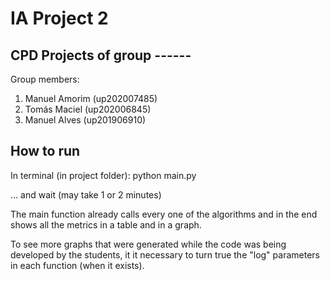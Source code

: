 # IA Project 2
  
## CPD Projects of group ------
  
Group members:
  
1. Manuel Amorim (up202007485)
2. Tomás Maciel (up202006845)
3. Manuel Alves (up201906910)

## How to run
  
In terminal (in project folder):
python main.py
  
... and wait (may take 1 or 2 minutes)
  
The main function already calls every one of the algorithms and in the end shows all the metrics in a table and in a graph. 

To see more graphs that were generated while the code was being developed by the students, it it necessary to turn true the "log" parameters in each function (when it exists).
